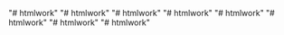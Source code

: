 "# htmlwork" 
"# htmlwork" 
"# htmlwork" 
"# htmlwork" 
"# htmlwork" 
"# htmlwork" 
"# htmlwork" 
"# htmlwork" 
